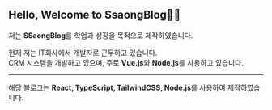 ## Hello, Welcome to SsaongBlog👋🏻

저는 **SSaongBlog**를 학업과 성장을 목적으로 제작하였습니다.

현재 저는 IT회사에서 개발자로 근무하고 있습니다.  
 CRM 시스템을 개발하고 있으며, 주로 **Vue.js**와 **Node.js**를 사용하고 있습니다.

---

해당 블로그는 **React, TypeScript, TailwindCSS, Node.js**를 사용하여 제작하였습니다.
